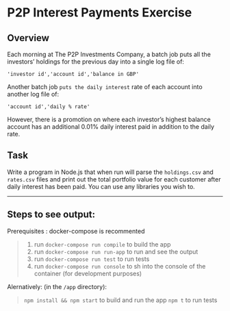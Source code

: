 # P2P Interest Payments Exercise
## Overview
Each morning at The P2P Investments Company, a batch job puts all the investors’ holdings for the previous day into a single log file of:

`'investor id','account id','balance in GBP'`

Another batch job `puts the daily interest` rate of each account into another log file of:

`'account id','daily % rate'`

However, there is a promotion on where each investor’s highest balance account has an additional 0.01% daily interest paid in addition to the daily rate.

  

## Task
Write a program in Node.js that when run will parse the `holdings.csv` and `rates.csv` files and print out the total portfolio value for each customer after daily interest has been paid. You can use any libraries you wish to.  

---

## Steps to see output:
Prerequisites : docker-compose is recommented  


> 1. run `docker-compose run compile` to build the app
> 2. run `docker-compose run run-app` to run and see the output
> 3. run `docker-compose run test` to run tests
> 4. run `docker-compose run console` to sh into the console of the container (for development purposes)

Alernatively: (in the `/app` directory):

> `npm install && npm start` to build and run the app
> `npm t` to run tests